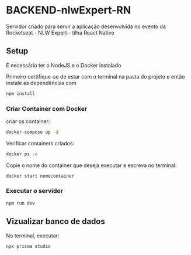 # BACKEND-nlwExpert-RN
Servidor criado para servir a aplicação desenvolvida no evento da Rocketseat - NLW Expert - tilha React Native

## Setup

É necessário ter o NodeJS e o Docker instalado

Primeiro certifique-se de estar com o terminal na pasta do projeto e então instale as dependências com

```bash
npm install
```

### Criar Container com Docker

criar os container:

```bash
docker-compose up -d
```

Verificar containers criados:

```bash
docker ps -a
```

Copie o nome do container que deseja executar e escreva no terminal:

```bash
docker start nomecontainer
```

### Executar o servidor

```bash
npm run dev
```

## Vizualizar banco de dados

No terminal, executar:

```bash
npx prisma studio
```
